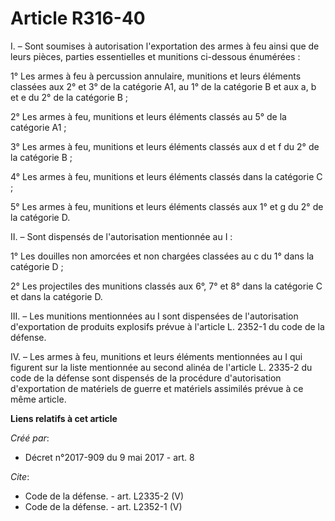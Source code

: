 # Article R316-40

I. – Sont soumises à autorisation l'exportation des armes à feu ainsi que de leurs pièces, parties essentielles et munitions
ci-dessous énumérées : 

1° Les armes à feu à percussion annulaire, munitions et leurs éléments classées aux 2° et 3° de la catégorie A1, au 1° de la
catégorie B et aux a, b et e du 2° de la catégorie B ; 

2° Les armes à feu, munitions et leurs éléments classés au 5° de la catégorie A1 ; 

3° Les armes à feu, munitions et leurs éléments classés aux d et f du 2° de la catégorie B ; 

4° Les armes à feu, munitions et leurs éléments classés dans la catégorie C ; 

5° Les armes à feu, munitions et leurs éléments classés aux 1° et g du 2° de la catégorie D. 

II. – Sont dispensés de l'autorisation mentionnée au I : 

1° Les douilles non amorcées et non chargées classées au c du 1° dans la catégorie D ; 

2° Les projectiles des munitions classés aux 6°, 7° et 8° dans la catégorie C et dans la catégorie D. 

III. – Les munitions mentionnées au I sont dispensées de l'autorisation d'exportation de produits explosifs prévue à
l'article L. 2352-1 du code de la défense. 

IV. – Les armes à feu, munitions et leurs éléments mentionnées au I qui figurent sur la liste mentionnée au second alinéa de
l'article L. 2335-2 du code de la défense sont dispensés de la procédure d'autorisation d'exportation de matériels de guerre
et matériels assimilés prévue à ce même article.

**Liens relatifs à cet article**

_Créé par_:

  - Décret n°2017-909 du 9 mai 2017 - art. 8

_Cite_:

  - Code de la défense. - art. L2335-2 (V)
  - Code de la défense. - art. L2352-1 (V)
